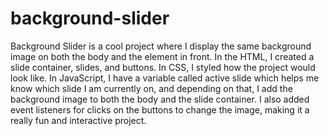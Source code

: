 # background-slider
Background Slider is a cool project where I display the same background image on both the body and the element in front. In the HTML, I created a slide container, slides, and buttons. In CSS, I styled how the project would look like. In JavaScript, I have a variable called active slide which helps me know which slide I am currently on, and depending on that, I add the background image to both the body and the slide container. I also added event listeners for clicks on the buttons to change the image, making it a really fun and interactive project.